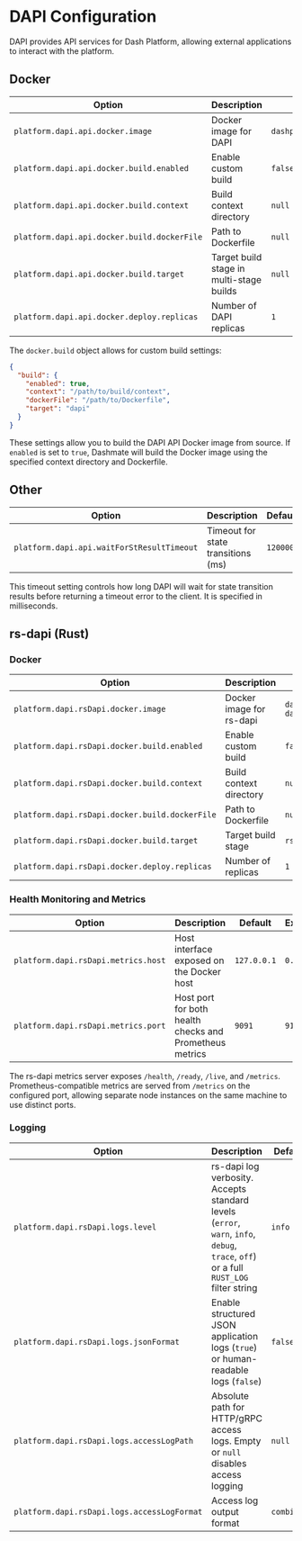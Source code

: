 # DAPI Configuration

DAPI provides API services for Dash Platform, allowing external applications to interact with the platform.

## Docker

| Option | Description | Default | Example                 |
|--------|-------------|---------|-------------------------|
| `platform.dapi.api.docker.image` | Docker image for DAPI | `dashpay/dapi:${version}` | `dashpay/dapi:latest`   |
| `platform.dapi.api.docker.build.enabled` | Enable custom build | `false` | `true`                  |
| `platform.dapi.api.docker.build.context` | Build context directory | `null` | `"/path/to/context"`    |
| `platform.dapi.api.docker.build.dockerFile` | Path to Dockerfile | `null` | `"/path/to/Dockerfile"` |
| `platform.dapi.api.docker.build.target` | Target build stage in multi-stage builds | `null` | `"dapi"` |
| `platform.dapi.api.docker.deploy.replicas` | Number of DAPI replicas | `1` | `3`                     |

The `docker.build` object allows for custom build settings:
```json
{
  "build": {
    "enabled": true,
    "context": "/path/to/build/context",
    "dockerFile": "/path/to/Dockerfile",
    "target": "dapi"
  }
}
```

These settings allow you to build the DAPI API Docker image from source. If `enabled` is set to `true`, Dashmate will build the Docker image using the specified context directory and Dockerfile.

## Other

| Option | Description | Default | Example |
|--------|-------------|---------|---------|
| `platform.dapi.api.waitForStResultTimeout` | Timeout for state transitions (ms) | `120000` | `240000` |

This timeout setting controls how long DAPI will wait for state transition results before returning a timeout error to the client. It is specified in milliseconds.

## rs-dapi (Rust)

### Docker

| Option | Description | Default | Example |
|--------|-------------|---------|---------|
| `platform.dapi.rsDapi.docker.image` | Docker image for rs-dapi | `dashpay/rs-dapi:${version}` | `dashpay/rs-dapi:latest` |
| `platform.dapi.rsDapi.docker.build.enabled` | Enable custom build | `false` | `true` |
| `platform.dapi.rsDapi.docker.build.context` | Build context directory | `null` | `"/path/to/context"` |
| `platform.dapi.rsDapi.docker.build.dockerFile` | Path to Dockerfile | `null` | `"/path/to/Dockerfile"` |
| `platform.dapi.rsDapi.docker.build.target` | Target build stage | `rs-dapi` | `"rs-dapi"` |
| `platform.dapi.rsDapi.docker.deploy.replicas` | Number of replicas | `1` | `2` |

### Health Monitoring and Metrics

| Option | Description | Default | Example |
|--------|-------------|---------|---------|
| `platform.dapi.rsDapi.metrics.host` | Host interface exposed on the Docker host | `127.0.0.1` | `0.0.0.0` |
| `platform.dapi.rsDapi.metrics.port` | Host port for both health checks and Prometheus metrics | `9091` | `9191` |

The rs-dapi metrics server exposes `/health`, `/ready`, `/live`, and `/metrics`. Prometheus-compatible metrics are served from `/metrics` on the configured port, allowing separate node instances on the same machine to use distinct ports.

### Logging

| Option | Description | Default | Example |
|--------|-------------|---------|---------|
| `platform.dapi.rsDapi.logs.level` | rs-dapi log verbosity. Accepts standard levels (`error`, `warn`, `info`, `debug`, `trace`, `off`) or a full `RUST_LOG` filter string | `info` | `debug` |
| `platform.dapi.rsDapi.logs.jsonFormat` | Enable structured JSON application logs (`true`) or human-readable logs (`false`) | `false` | `true` |
| `platform.dapi.rsDapi.logs.accessLogPath` | Absolute path for HTTP/gRPC access logs. Empty or `null` disables access logging | `null` | `"/var/log/rs-dapi/access.log"` |
| `platform.dapi.rsDapi.logs.accessLogFormat` | Access log output format | `combined` | `json` |
